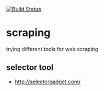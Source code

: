 [![Build Status](https://travis-ci.org/brownman/scraping.svg?branch=develop)](https://travis-ci.org/brownman/scraping)


 
   
  
  
   
  
  


 
 
 


scraping
=========
trying different tools for web scraping

selector tool
----
- http://selectorgadget.com/
 
